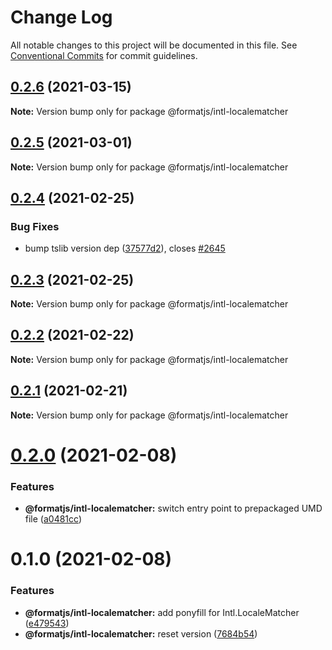# Change Log

All notable changes to this project will be documented in this file.
See [Conventional Commits](https://conventionalcommits.org) for commit guidelines.

## [0.2.6](https://github.com/formatjs/formatjs/compare/@formatjs/intl-localematcher@0.2.5...@formatjs/intl-localematcher@0.2.6) (2021-03-15)

**Note:** Version bump only for package @formatjs/intl-localematcher





## [0.2.5](https://github.com/formatjs/formatjs/compare/@formatjs/intl-localematcher@0.2.4...@formatjs/intl-localematcher@0.2.5) (2021-03-01)

**Note:** Version bump only for package @formatjs/intl-localematcher





## [0.2.4](https://github.com/formatjs/formatjs/compare/@formatjs/intl-localematcher@0.2.3...@formatjs/intl-localematcher@0.2.4) (2021-02-25)


### Bug Fixes

* bump tslib version dep ([37577d2](https://github.com/formatjs/formatjs/commit/37577d22bf28d23de1d8013ba0047cf221ad8840)), closes [#2645](https://github.com/formatjs/formatjs/issues/2645)





## [0.2.3](https://github.com/formatjs/formatjs/compare/@formatjs/intl-localematcher@0.2.2...@formatjs/intl-localematcher@0.2.3) (2021-02-25)

**Note:** Version bump only for package @formatjs/intl-localematcher





## [0.2.2](https://github.com/formatjs/formatjs/compare/@formatjs/intl-localematcher@0.2.1...@formatjs/intl-localematcher@0.2.2) (2021-02-22)

**Note:** Version bump only for package @formatjs/intl-localematcher





## [0.2.1](https://github.com/formatjs/formatjs/compare/@formatjs/intl-localematcher@0.2.0...@formatjs/intl-localematcher@0.2.1) (2021-02-21)

**Note:** Version bump only for package @formatjs/intl-localematcher





# [0.2.0](https://github.com/formatjs/formatjs/compare/@formatjs/intl-localematcher@0.1.0...@formatjs/intl-localematcher@0.2.0) (2021-02-08)


### Features

* **@formatjs/intl-localematcher:** switch entry point to prepackaged UMD file ([a0481cc](https://github.com/formatjs/formatjs/commit/a0481cc79e95960b540cafc541d555a5c228851f))





# 0.1.0 (2021-02-08)


### Features

* **@formatjs/intl-localematcher:** add ponyfill for Intl.LocaleMatcher ([e479543](https://github.com/formatjs/formatjs/commit/e479543e92e9b6c6d08f68848f25bcb9ba558ab3))
* **@formatjs/intl-localematcher:** reset version ([7684b54](https://github.com/formatjs/formatjs/commit/7684b543fa7c3db3aad839bae8485ec7de4ee495))
